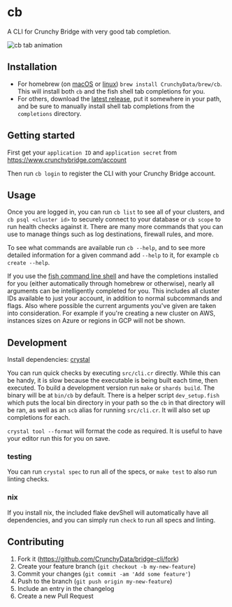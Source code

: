 # cb

A CLI for Crunchy Bridge with very good tab completion.

![cb tab animation](https://user-images.githubusercontent.com/1973/124816125-0112ff80-df1d-11eb-944c-986e6b628e92.gif)

## Installation

- For homebrew (on [macOS](https://brew.sh) or [linux](https://docs.brew.sh/Homebrew-on-Linux))
  `brew install CrunchyData/brew/cb`. This will install both `cb` and the fish shell tab
  completions for you.
- For others, download the [latest release](https://github.com/CrunchyData/bridge-cli/releases),
  put it somewhere in your path, and be sure to manually install shell tab
  completions from the `completions` directory.

## Getting started

First get your `application ID` and `application secret` from https://www.crunchybridge.com/account

Then run `cb login` to register the CLI with your Crunchy Bridge account.

## Usage

Once you are logged in, you can run `cb list` to see all of your clusters, and
`cb psql <cluster id>` to securely connect to your database or `cb scope` to
run health checks against it. There are many more commands that you can use to
manage things such as log destinations, firewall rules, and more.

To see what commands are available run `cb --help`, and to see more detailed
information for a given command add `--help` to it, for example `cb create
--help`.

If you use the [fish command line shell](https://fishshell.com) and have the
completions installed for you (either automatically through homebrew or
otherwise), nearly all arguments can be intelligently completed for you. This
includes all cluster IDs available to just your account, in addition to normal
subcommands and flags. Also where possible the current arguments you've given
are taken into consideration. For example if you're creating a new cluster on
AWS, instances sizes on Azure or regions in GCP will not be shown.

## Development

Install dependencies: [crystal](https://crystal-lang.org/install/)

You can run quick checks by executing `src/cli.cr` directly. While this can be
handy, it is slow because the executable is being built each time, then
executed. To build a development version run `make` or `shards build`. The
binary will be at `bin/cb` by default. There is a helper script
`dev_setup.fish` which puts the local bin directory in your path so the `cb` in
that directory will be ran, as well as an `scb` alias for running `src/cli.cr`.
It will also set up completions for each.

`crystal tool --format` will format the code as required. It is useful to have
your editor run this for you on save.


### testing

You can run `crystal spec` to run all of the specs, or `make test` to also run linting checks.


### nix

If you install nix, the included flake devShell will automatically have all
dependencies, and you can simply run `check` to run all specs and linting.

## Contributing

1. Fork it (<https://github.com/CrunchyData/bridge-cli/fork>)
2. Create your feature branch (`git checkout -b my-new-feature`)
3. Commit your changes (`git commit -am 'Add some feature'`)
4. Push to the branch (`git push origin my-new-feature`)
5. Include an entry in the changelog
6. Create a new Pull Request
